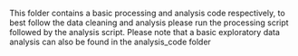 This folder contains a basic processing and analysis code respectively, to 
best follow the data cleaning and analysis please run the processing script
followed by the analysis script. Please note that a basic exploratory data
analysis can also be found in the analysis_code folder